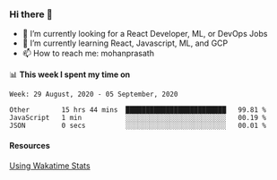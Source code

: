 ### Hi there 👋

- 🔭 I’m currently looking for a React Developer, ML, or DevOps Jobs
- 🌱 I’m currently learning React, Javascript, ML, and GCP
- 📫 How to reach me: mohanprasath

📊 **This week I spent my time on**
<!--START_SECTION:waka-->
```text
Week: 29 August, 2020 - 05 September, 2020

Other        15 hrs 44 mins  █████████████████████████   99.81 % 
JavaScript   1 min           ░░░░░░░░░░░░░░░░░░░░░░░░░   00.19 % 
JSON         0 secs          ░░░░░░░░░░░░░░░░░░░░░░░░░   00.01 % 
```
<!--END_SECTION:waka-->

#### Resources
[Using Wakatime Stats](https://github.com/marketplace/actions/waka-readme)
